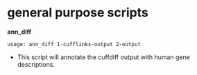 general purpose scripts
=======================

**ann_diff**

```
usage: ann_diff 1-cufflinks-output 2-output
```

* This script will annotate the cuffdiff output with human gene descriptions.


